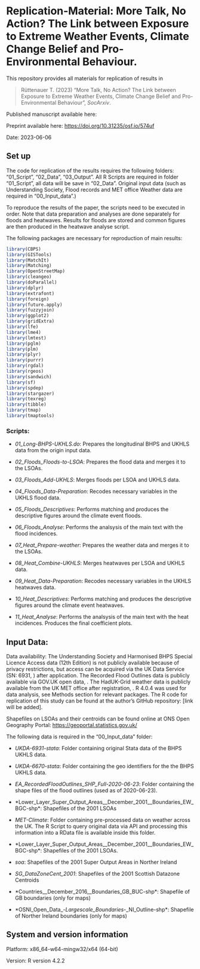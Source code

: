 
<!-- README.md is generated from README.Rmd. Please edit that file -->

# Replication-Material: More Talk, No Action? The Link between Exposure to Extreme Weather Events, Climate Change Belief and Pro-Environmental Behaviour.

This repository provides all materials for replication of results in

> Rüttenauer T. (2023) “More Talk, No Action? The Link between Exposure
> to Extreme Weather Events, Climate Change Belief and Pro-Environmental
> Behaviour”, *SocArxiv*.

Published manuscript available here:

Preprint available here: <https://doi.org/10.31235/osf.io/574uf>

Date: 2023-06-06

## Set up

The code for replication of the results requires the following folders:
“01_Script”, “02_Data”, “03_Output”. All R Scripts are required in
folder “01_Script”, all data will be save in “02_Data”. Original input
data (such as Understanding Society, Flood records and MET office
Weather data are required in “00_Input_data”.)

To reproduce the results of the paper, the scripts need to be executed
in order. Note that data preparation and analyses are done separately
for floods and heatwaves. Results for floods are stored and common
figures are then produced in the heatwave analyse script.

The following packages are necessary for reproduction of main results:

``` r
library(CBPS)
library(GISTools)
library(MatchIt)
library(Matching)
library(OpenStreetMap)
library(cleangeo)
library(doParallel)
library(dplyr)
library(extrafont)
library(foreign)
library(future.apply)
library(fuzzyjoin)
library(ggplot2)
library(gridExtra)
library(lfe)
library(lme4)
library(lmtest)
library(pglm)
library(plm)
library(plyr)
library(purrr)
library(rgdal)
library(rgeos)
library(sandwich)
library(sf)
library(spdep)
library(stargazer)
library(texreg)
library(tibble)
library(tmap)
library(tmaptools)
```

### Scripts:

- *01_Long-BHPS-UKHLS.do*: Prepares the longitudinal BHPS and UKHLS data
  from the origin input data.

- *02_Floods_Floods-to-LSOA*: Prepares the flood data and merges it to
  the LSOAs.

- *03_Floods_Add-UKHLS*: Merges floods per LSOA and UKHLS data.

- *04_Floods_Data-Preparation*: Recodes necessary variables in the UKHLS
  flood data.

- *05_Floods_Descriptives*: Performs matching and produces the
  descriptive figures around the climate event floods.

- *06_Floods_Analyse*: Performs the analsysis of the main text with the
  flood incidences.

- *07_Heat_Prepare-weather*: Prepares the weather data and merges it to
  the LSOAs.

- *08_Heat_Combine-UKHLS*: Merges heatwaves per LSOA and UKHLS data.

- *09_Heat_Data-Preparation*: Recodes necessary variables in the UKHLS
  heatwaves data.

- *10_Heat_Descriptives*: Performs matching and produces the descriptive
  figures around the climate event heatwaves.

- *11_Heat_Analyse*: Performs the analsysis of the main text with the
  heat incidences. Produces the final coefficient plots.

## Input Data:

Data availability: The Understanding Society and Harmonised BHPS Special
Licence Access data (12th Edition) is not publicly available because of
privacy restrictions, but access can be acquired via the UK Data Service
(SN: 6931, ) after application. The Recorded Flood Outlines data is
publicly available via GOV.UK open data, . The HadUK-Grid weather data
is publicly available from the UK MET office after registration, . R
4.0.4 was used for data analysis, see Methods section for relevant
packages. The R code for replication of this study can be found at the
author’s GitHub repository: \[link will be added\].

Shapefiles on LSOAs and their centroids can be found online at ONS Open
Geography Portal: <https://geoportal.statistics.gov.uk/>

The following data is required in the “00_Input_data” folder:

- *UKDA-6931-stata*: Folder containing original Stata data of the BHPS
  UKHLS data.

- *UKDA-6670-stata*: Folder containing the geo identifiers for the the
  BHPS UKHLS data.

- *EA_RecordedFloodOutlines_SHP_Full-2020-06-23*: Folder containing the
  shape files of the flood outlines (used as of 2020-06-23).

- \*Lower_Layer_Super_Output_Areas\_\_December_2001\_\_Boundaries_EW_BGC-shp\*:
  Shapefiles of the 2001 LSOAs

- *MET-Climate*: Folder containing pre-processed data on weather across
  the UK. The R Script to query original data via API and processing
  this information into a RData file is available inside this folder.

- \*Lower_Layer_Super_Output_Areas\_\_December_2001\_\_Boundaries_EW_BGC-shp\*:
  Shapefiles of the 2001 LSOAs.

- *soa*: Shapefiles of the 2001 Super Output Areas in Norther Ireland

- *SG_DataZoneCent_2001*: Shapefiles of the 2001 Scottish Datazone
  Centroids

- \*Countries\_\_December_2016\_\_Boundaries_GB_BUC-shp\*: Shapefile of
  GB boundaries (only for maps)

- \*OSNI_Open_Data\_-*Largescale_Boundaries*-\_NI_Outline-shp\*:
  Shapefile of Norther Ireland boundaries (only for maps)

## System and version information

Platform: x86_64-w64-mingw32/x64 (64-bit)

Version: R version 4.2.2

